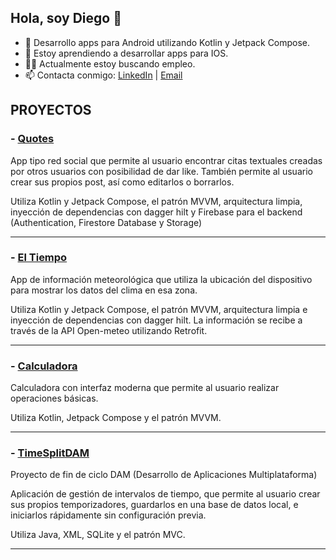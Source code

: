 ## Hola, soy Diego 👋

- 📲 Desarrollo apps para Android utilizando Kotlin y Jetpack Compose.
- 📖 Estoy aprendiendo a desarrollar apps para IOS.
- 👨‍💻 Actualmente estoy buscando empleo.
- 📫 Contacta conmigo: [LinkedIn](https://www.linkedin.com/in/diego-rodriguez-barcala-6b7b92245/) | [Email](mailto:diegorodriguezbarcala@gmail.com)


## PROYECTOS
### - [Quotes](https://github.com/DiegoRodriguez3D/Quotes#readme)
  <p>App tipo red social que permite al usuario encontrar citas textuales creadas por otros usuarios con posibilidad de dar like. También permite al usuario crear sus propios post, así como editarlos o borrarlos. </p>
  
  <p>Utiliza Kotlin y Jetpack Compose, el patrón MVVM, arquitectura limpia, inyección de dependencias con dagger hilt y Firebase para el backend (Authentication, Firestore Database y Storage)</p>
  
<hr class="rounded">

### - [El Tiempo](https://github.com/DiegoRodriguez3D/AppTiempo#readme)
  <p>App de información meteorológica que utiliza la ubicación del dispositivo para mostrar los datos del clima en esa zona.</p>
  
  <p>Utiliza Kotlin y Jetpack Compose, el patrón MVVM, arquitectura limpia e inyección de dependencias con dagger hilt. La información se recibe a través de la API Open-meteo utilizando Retrofit.</p>
  
<hr class="rounded">
  
### - [Calculadora](https://github.com/DiegoRodriguez3D/Calculadora#readme)
  <p>Calculadora con interfaz moderna que permite al usuario realizar operaciones básicas.</p>
  <p>Utiliza Kotlin, Jetpack Compose y el patrón MVVM.</p>
  
  <hr class="rounded">
  
### - [TimeSplitDAM](https://github.com/DiegoRodriguez3D/TimeSplitDAM#readme)
  <p>Proyecto de fin de ciclo DAM (Desarrollo de Aplicaciones Multiplataforma)</p>
  <p>Aplicación de gestión de intervalos de tiempo, que permite al usuario crear sus propios temporizadores, guardarlos en una base de datos local, e iniciarlos rápidamente sin configuración previa.</p>
  <p>Utiliza Java, XML, SQLite y el patrón MVC.</p>
  
  <hr class="rounded">
  

 
